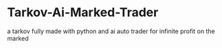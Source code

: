 # Tarkov-Ai-Marked-Trader

a tarkov fully made with python and ai auto trader for infinite profit on the marked
